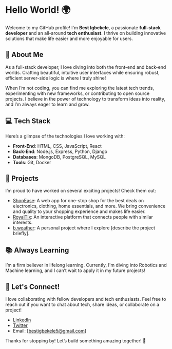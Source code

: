 # Hello World! 🌍

Welcome to my GitHub profile! I'm **Best Igbekele**, a passionate **full-stack developer** and an all-around **tech enthusiast**. I thrive on building innovative solutions that make life easier and more enjoyable for users.

## 🚀 About Me

As a full-stack developer, I love diving into both the front-end and back-end worlds. Crafting beautiful, intuitive user interfaces while ensuring robust, efficient server-side logic is where I truly shine! 

When I’m not coding, you can find me exploring the latest tech trends, experimenting with new frameworks, or contributing to open source projects. I believe in the power of technology to transform ideas into reality, and I’m always eager to learn and grow.

## 💻 Tech Stack

Here’s a glimpse of the technologies I love working with:
- **Front-End**: HTML, CSS, JavaScript, React
- **Back-End**: Node.js, Express, Python, Django
- **Databases**: MongoDB, PostgreSQL, MySQL
- **Tools**: Git, Docker

## 🌟 Projects

I’m proud to have worked on several exciting projects! Check them out:
- [ShopEase](https://best-wale.github.io/Ecommerce_website/): A web app for one-stop shop for the best deals on electronics, clothing, home essentials, and more. We bring convenience and quality to your shopping experience and makes life easier.
- [RoyalTix](https://bestwale.pythonanywhere.com/RoyalTix/): An interactive platform that connects people with similar interests.
- [b.weather](https://bestxigbekele.github.io/WEATHER-APP/): A personal project where I explore [describe the project briefly].

## 📚 Always Learning

I’m a firm believer in lifelong learning. Currently, I'm diving into Robotics and Machine learning, and I can’t wait to apply it in my future projects! 

## 🤝 Let's Connect!

I love collaborating with fellow developers and tech enthusiasts. Feel free to reach out if you want to chat about tech, share ideas, or collaborate on a project!

- [LinkedIn](your-linkedin-url)
- [Twitter](https://x.com/BestWale368637)
- Email: [bestigbekele5@gmail.com]

Thanks for stopping by! Let’s build something amazing together! 🚀
